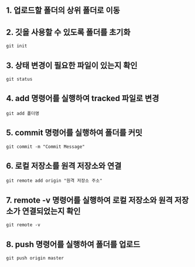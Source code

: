 ## 1. 업로드할 폴더의 상위 폴더로 이동
## 2. 깃을 사용할 수 있도록 폴더를 초기화
```
git init
```
## 3. 상태 변경이 필요한 파일이 있는지 확인
```
git status
```
## 4. add 명령어를 실행하여 tracked 파일로 변경
```
git add 폴더명
```
## 5. commit 명령어를 실행하여 폴더를 커밋
```
git commit -m "Commit Message"
```
## 6. 로컬 저장소를 원격 저장소와 연결
```
git remote add origin "원격 저장소 주소"
```
## 7. remote -v 명령어를 실행하여 로컬 저장소와 원격 저장소가 연결되었는지 확인
```
git remote -v
```
## 8. push 명령어를 실행하여 폴더를 업로드
```
git push origin master
```

